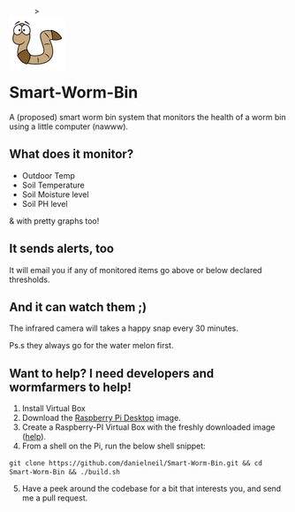 <p align="center" style="width: 100px; height: 100px; ">>
  <img src="https://github.com/danielneil/Smart-Worm-Bin/blob/main/images/worm.jpg?raw=true"
</p>


# Smart-Worm-Bin

A (proposed) smart worm bin system that monitors the health of a worm bin using a little computer (nawww).

## What does it monitor? 

* Outdoor Temp
* Soil Temperature 
* Soil Moisture level
* Soil PH level 

& with pretty graphs too!

## It sends alerts, too 

It will email you if any of monitored items go above or below declared thresholds. 

## And it can watch them ;)

The infrared camera will takes a happy snap every 30 minutes. 

Ps.s they always go for the water melon first. 

## Want to help? I need developers and wormfarmers to help!  

1. Install Virtual Box 
2. Download the [Raspberry Pi Desktop](https://www.raspberrypi.org/software/raspberry-pi-desktop/) image.
3. Create a Raspberry-PI Virtual Box with the freshly downloaded image ([help](https://roboticsbackend.com/install-raspbian-desktop-on-a-virtual-machine-virtualbox/)).
4. From a shell on the Pi, run the below shell snippet:
``` 
git clone https://github.com/danielneil/Smart-Worm-Bin.git && cd Smart-Worm-Bin && ./build.sh
```
5. Have a peek around the codebase for a bit that interests you, and send me a pull request. 
